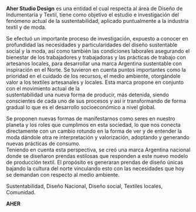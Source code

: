 **Aher Studio Design** es una entidad el cual respecta al área de Diseño de Indumentaria y Textil, tiene como objetivo el estudio e investigación del fenómeno actual de la sustentabilidad, aplicado puntualmente a la industria textil y de moda. 

Se efectuó un importante proceso de investigación, expuesto a conocer en profundidad las necesidades y particularidades del diseño sustentable social y la moda, así como también las condiciones laborales asegurando el bienestar de los  trabajadores y trabajadoras y las prácticas de trabajo con artesanos locales, para  desarrollar una marca Argentina sustentable con inspiración en el Norte. Se tuvieron en cuenta puntos importantes como la prioridad en el cuidado de los recursos, el medio ambiente, otorgándole valor a los textiles artesanales y locales. Esta marca propone en conjunto con el movimiento actual de la  
sustentabilidad una nueva forma de producir, más detenida, siendo conscientes de  cada uno de sus procesos y así ir transformando de forma gradual lo que es el  desarrollo socioeconómico a nivel global. 

Se proponen nuevas formas de manifestarnos como seres en nuestro planeta y  los roles que cumplimos en esta sociedad, lo que nos conecta directamente con un cambio rotundo en la forma de ver y de entender la moda dándole otra re interpretación y valorización, adoptando y generando nuevas prácticas de consumo.  
Teniendo en cuenta esta perspectiva, se creó una marca Argentina nacional  donde se diseñaron prendas estilosas que responden a este nuevo modelo de producción textil.
El propósito es generaran prendas de diseño únicas bajando la cultura del norte vinculando esto con las necesidades que hoy se demandan con respecto al medio ambiente.  

Sustentabilidad, Diseño Nacional, Diseño social, Textiles  locales, Comunidad. 

**AHER**
